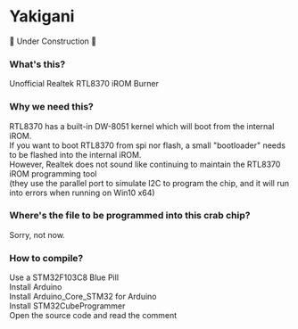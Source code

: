 # Yakigani
🚧 Under Construction 🚧  

### What's this? 
Unofficial Realtek RTL8370 iROM Burner  

### Why we need this?  
RTL8370 has a built-in DW-8051 kernel which will boot from the internal iROM.   
If you want to boot RTL8370 from spi nor flash, a small "bootloader" needs to be flashed into the internal iROM.  
However, Realtek does not sound like continuing to maintain the RTL8370 iROM programming tool   
(they use the parallel port to simulate I2C to program the chip, and it will run into errors when running on Win10 x64)   

### Where's the file to be programmed into this crab chip?  
Sorry, not now.

### How to compile?  
Use a STM32F103C8 Blue Pill  
Install Arduino  
Install Arduino_Core_STM32 for Arduino   
Install STM32CubeProgrammer   
Open the source code and read the comment    
